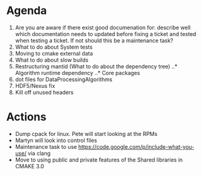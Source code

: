 Agenda
======
1. Are you are aware if there exist good documenation for: describe well which documentation needs to updated before fixing a ticket and tested when testing a ticket. If not should this be a maintenance task?
2. What to do about System tests
3. Moving to cmake external data
4. What to do about slow builds
5. Restructuring mantid (What to do about the dependency tree)
..* Algorithm runtime dependency
..* Core packages
6. dot files for DataProcessingAlgorithms
7. HDF5/Nexus fix
8. Kill off unused headers

Actions
========
* Dump cpack for linux. Pete will start looking at the RPMs
* Martyn will look into control files
* Maintenance task to use https://code.google.com/p/include-what-you-use/ via clang
* Move to using public and private features of the Shared libraries in CMAKE 3.0 

